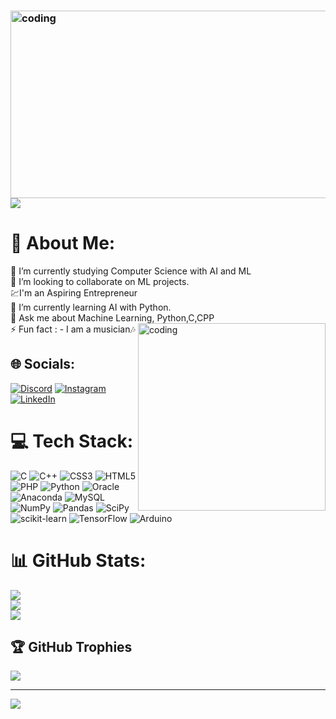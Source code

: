 ### <img align="right" alt="coding" width="1200"  height="300" src="https://repository-images.githubusercontent.com/588181932/e36ec678-7984-4cdd-8e4c-a3932772ff8e">

# ![](https://quotes-github-readme.vercel.app/api?type=horizontal&theme=radical)
# 💫 About Me:
🔭 I’m currently studying Computer Science with AI and ML<br>👯 I’m looking to collaborate on ML projects.<br>💹I'm an Aspiring Entrepreneur<br>🌱 I’m currently learning AI with Python.<br>💬 Ask me about Machine Learning, Python,C,CPP<br>⚡ Fun fact : - I am a musician🎶
<img align="right" alt="coding" width="300" src="https://camo.githubusercontent.com/cae12fddd9d6982901d82580bdf321d81fb299141098ca1c2d4891870827bf17/68747470733a2f2f6d69726f2e6d656469756d2e636f6d2f6d61782f313336302f302a37513379765349765f7430696f4a2d5a2e676966">

## 🌐 Socials:
[![Discord](https://img.shields.io/badge/Discord-%237289DA.svg?logo=discord&logoColor=white)](https://discord.gg/DestructorAMAN) [![Instagram](https://img.shields.io/badge/Instagram-%23E4405F.svg?logo=Instagram&logoColor=white)](https://instagram.com/amanraj__619) [![LinkedIn](https://img.shields.io/badge/LinkedIn-%230077B5.svg?logo=linkedin&logoColor=white)](https://www.linkedin.com/in/aman-raj-sharma-1157b2119/) 

# 💻 Tech Stack:
![C](https://img.shields.io/badge/c-%2300599C.svg?style=for-the-badge&logo=c&logoColor=white) ![C++](https://img.shields.io/badge/c++-%2300599C.svg?style=for-the-badge&logo=c%2B%2B&logoColor=white) ![CSS3](https://img.shields.io/badge/css3-%231572B6.svg?style=for-the-badge&logo=css3&logoColor=white) ![HTML5](https://img.shields.io/badge/html5-%23E34F26.svg?style=for-the-badge&logo=html5&logoColor=white) ![PHP](https://img.shields.io/badge/php-%23777BB4.svg?style=for-the-badge&logo=php&logoColor=white) ![Python](https://img.shields.io/badge/python-3670A0?style=for-the-badge&logo=python&logoColor=ffdd54) ![Oracle](https://img.shields.io/badge/Oracle-F80000?style=for-the-badge&logo=oracle&logoColor=white) ![Anaconda](https://img.shields.io/badge/Anaconda-%2344A833.svg?style=for-the-badge&logo=anaconda&logoColor=white) ![MySQL](https://img.shields.io/badge/mysql-%2300f.svg?style=for-the-badge&logo=mysql&logoColor=white) ![NumPy](https://img.shields.io/badge/numpy-%23013243.svg?style=for-the-badge&logo=numpy&logoColor=white) ![Pandas](https://img.shields.io/badge/pandas-%23150458.svg?style=for-the-badge&logo=pandas&logoColor=white) ![SciPy](https://img.shields.io/badge/SciPy-%230C55A5.svg?style=for-the-badge&logo=scipy&logoColor=%white) ![scikit-learn](https://img.shields.io/badge/scikit--learn-%23F7931E.svg?style=for-the-badge&logo=scikit-learn&logoColor=white) ![TensorFlow](https://img.shields.io/badge/TensorFlow-%23FF6F00.svg?style=for-the-badge&logo=TensorFlow&logoColor=white) ![Arduino](https://img.shields.io/badge/-Arduino-00979D?style=for-the-badge&logo=Arduino&logoColor=white)
# 📊 GitHub Stats:
![](https://github-readme-stats-sigma-five.vercel.app/api?username=DestructorAMAN&theme=dark&hide_border=false&include_all_commits=true&count_private=false)<br/>
![](https://github-readme-streak-stats.herokuapp.com/?user=DestructorAMAN&theme=dark&hide_border=false)<br/>
![](https://github-readme-stats-sigma-five.vercel.app/api/top-langs/?username=DestructorAMAN&theme=dark&hide_border=false&include_all_commits=true&count_private=false&layout=compact)

## 🏆 GitHub Trophies
![](https://github-profile-trophy.vercel.app/?username=DestructorAMAN&theme=radical&no-frame=false&no-bg=true&margin-w=4)

---
[![](https://visitcount.itsvg.in/api?id=DestructorAMAN&icon=0&color=0)](https://visitcount.itsvg.in)

<!-- Proudly created with GPRM ( https://gprm.itsvg.in ) -->

